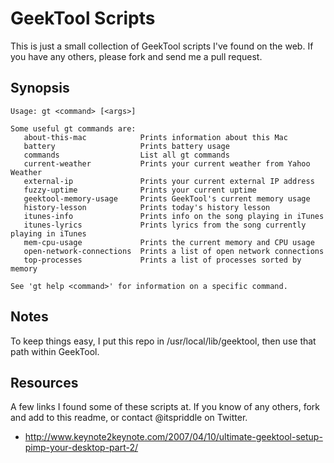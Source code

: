 # GeekTool Scripts

This is just a small collection of GeekTool scripts I've found on the web. If you have any others, please fork and send me a pull request.

## Synopsis

    Usage: gt <command> [<args>]

    Some useful gt commands are:
       about-this-mac            Prints information about this Mac
       battery                   Prints battery usage
       commands                  List all gt commands
       current-weather           Prints your current weather from Yahoo Weather
       external-ip               Prints your current external IP address
       fuzzy-uptime              Prints your current uptime
       geektool-memory-usage     Prints GeekTool's current memory usage
       history-lesson            Prints today's history lesson
       itunes-info               Prints info on the song playing in iTunes
       itunes-lyrics             Prints lyrics from the song currently playing in iTunes
       mem-cpu-usage             Prints the current memory and CPU usage
       open-network-connections  Prints a list of open network connections
       top-processes             Prints a list of processes sorted by memory

    See 'gt help <command>' for information on a specific command.

## Notes

To keep things easy, I put this repo in /usr/local/lib/geektool, then use that path within GeekTool.

## Resources

A few links I found some of these scripts at. If you know of any others, fork and add to this readme, or contact @itspriddle on Twitter.

* http://www.keynote2keynote.com/2007/04/10/ultimate-geektool-setup-pimp-your-desktop-part-2/

